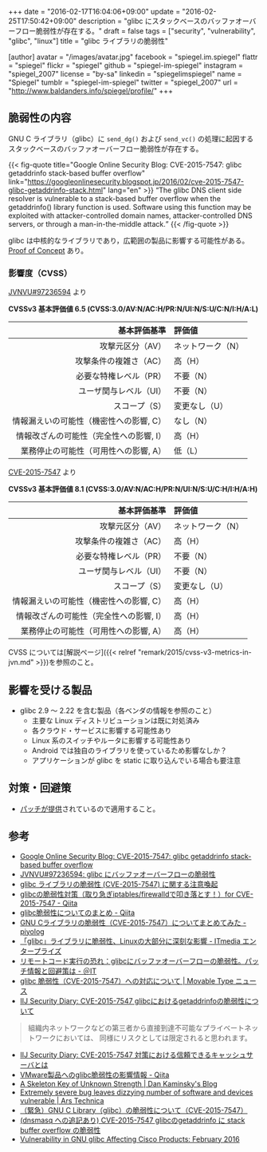 +++
date = "2016-02-17T16:04:06+09:00"
update = "2016-02-25T17:50:42+09:00"
description = "glibc にスタックベースのバッファオーバーフロー脆弱性が存在する。"
draft = false
tags = ["security", "vulnerability", "glibc", "linux"]
title = "glibc ライブラリの脆弱性"

[author]
  avatar = "/images/avatar.jpg"
  facebook = "spiegel.im.spiegel"
  flattr = "spiegel"
  flickr = "spiegel"
  github = "spiegel-im-spiegel"
  instagram = "spiegel_2007"
  license = "by-sa"
  linkedin = "spiegelimspiegel"
  name = "Spiegel"
  tumblr = "spiegel-im-spiegel"
  twitter = "spiegel_2007"
  url = "http://www.baldanders.info/spiegel/profile/"
+++

## 脆弱性の内容

 GNU C ライブラリ（glibc）に `send_dg()` および `send_vc()` の処理に起因するスタックベースのバッファオーバーフロー脆弱性が存在する。

{{< fig-quote title="Google Online Security Blog: CVE-2015-7547: glibc getaddrinfo stack-based buffer overflow" link="https://googleonlinesecurity.blogspot.jp/2016/02/cve-2015-7547-glibc-getaddrinfo-stack.html" lang="en" >}}
<q>The glibc DNS client side resolver is vulnerable to a stack-based buffer overflow when the getaddrinfo() library function is used. Software using this function may be exploited with attacker-controlled domain names, attacker-controlled DNS servers, or through a man-in-the-middle attack.</q>
{{< /fig-quote >}}

glibc は中核的なライブラリであり，広範囲の製品に影響する可能性がある。
[Proof of Concept](https://github.com/fjserna/CVE-2015-7547) あり。

### 影響度（CVSS）

[JVNVU#97236594](http://jvn.jp/vu/JVNVU97236594/) より

**CVSSv3 基本評価値 6.5 (CVSS:3.0/AV:N/AC:H/PR:N/UI:N/S:U/C:N/I:H/A:L)**

| 基本評価基準                            | 評価値            |
|----------------------------------------:|:------------------|
| 攻撃元区分（AV）                        | ネットワーク（N） |
| 攻撃条件の複雑さ（AC）                  | 高（H）           |
| 必要な特権レベル（PR）                  | 不要（N）         |
| ユーザ関与レベル（UI）                  | 不要（N）         |
| スコープ（S）                           | 変更なし（U）     |
| 情報漏えいの可能性（機密性への影響, C） | なし（N）         |
| 情報改ざんの可能性（完全性への影響, I） | 高（H）           |
| 業務停止の可能性（可用性への影響, A）   | 低（L）           |

[CVE-2015-7547](https://web.nvd.nist.gov/view/vuln/detail?vulnId=CVE-2015-7547) より

**CVSSv3 基本評価値 8.1 (CVSS:3.0/AV:N/AC:H/PR:N/UI:N/S:U/C:H/I:H/A:H)**

| 基本評価基準                            | 評価値            |
|----------------------------------------:|:------------------|
| 攻撃元区分（AV）                        | ネットワーク（N） |
| 攻撃条件の複雑さ（AC）                  | 高（H）           |
| 必要な特権レベル（PR）                  | 不要（N）         |
| ユーザ関与レベル（UI）                  | 不要（N）         |
| スコープ（S）                           | 変更なし（U）     |
| 情報漏えいの可能性（機密性への影響, C） | 高（H）           |
| 情報改ざんの可能性（完全性への影響, I） | 高（H）           |
| 業務停止の可能性（可用性への影響, A）   | 高（H）           |

CVSS については[解説ページ]({{< relref "remark/2015/cvss-v3-metrics-in-jvn.md" >}})を参照のこと。

## 影響を受ける製品

- glibc 2.9 ～ 2.22 を含む製品（各ベンダの情報を参照のこと）
    - 主要な Linux ディストリビューションは既に対処済み
    - 各クラウド・サービスに影響する可能性あり
    - Linux 系のスイッチやルータに影響する可能性あり
    - Android では独自のライブラリを使っているため影響なしか？
    - アプリケーションが glibc を static に取り込んでいる場合も要注意

## 対策・回避策

- [パッチが提供](https://sourceware.org/ml/libc-alpha/2016-02/msg00416.html)されているので適用すること。

## 参考

- [Google Online Security Blog: CVE-2015-7547: glibc getaddrinfo stack-based buffer overflow](https://googleonlinesecurity.blogspot.jp/2016/02/cve-2015-7547-glibc-getaddrinfo-stack.html)
- [JVNVU#97236594: glibc にバッファオーバーフローの脆弱性](http://jvn.jp/vu/JVNVU97236594/)
- [glibc ライブラリの脆弱性 (CVE-2015-7547) に関する注意喚起](https://www.jpcert.or.jp/at/2016/at160009.html)
- [glibcの脆弱性対策（取り急ぎiptables/firewalldで叩き落とす！）for CVE-2015-7547 - Qiita](http://qiita.com/kawaz/items/1b07429b28851f997dba)
- [glibc脆弱性についてのまとめ - Qiita](http://qiita.com/kkyouhei/items/b42f38192b546839b19a)
- [GNU Cライブラリの脆弱性（CVE-2015-7547）についてまとめてみた - piyolog](http://d.hatena.ne.jp/Kango/20160217/1455725647)
- [「glibc」ライブラリに脆弱性、Linuxの大部分に深刻な影響 - ITmedia エンタープライズ](http://www.itmedia.co.jp/enterprise/articles/1602/17/news065.html)
- [リモートコード実行の恐れ：glibcにバッファオーバーフローの脆弱性。パッチ情報と回避策は - ＠IT](http://www.atmarkit.co.jp/ait/articles/1602/17/news140.html)
- [glibc 脆弱性（CVE-2015-7547）への対応について | Movable Type ニュース](http://www.sixapart.jp/movabletype/news/2016/02/18-1100.html)
- [IIJ Security Diary: CVE-2015-7547 glibcにおけるgetaddrinfoの脆弱性について](https://sect.iij.ad.jp/d/2016/02/197129.html)

> 組織内ネットワークなどの第三者から直接到達不可能なプライベートネットワークにおいては、 同様にリスクとしては限定されると思われます。

- [IIJ Security Diary: CVE-2015-7547 対策における信頼できるキャッシュサーバとは](https://sect.iij.ad.jp/d/2016/02/225250.html)
- [VMware製品へのglibc脆弱性の影響情報 - Qiita](http://qiita.com/tsukamoto/items/065c19b2bb004911d32a)
- [A Skeleton Key of Unknown Strength | Dan Kaminsky's Blog](http://dankaminsky.com/2016/02/20/skeleton/)
- [Extremely severe bug leaves dizzying number of software and devices vulnerable | Ars Technica](http://arstechnica.com/security/2016/02/extremely-severe-bug-leaves-dizzying-number-of-apps-and-devices-vulnerable/)
- [（緊急）GNU C Library（glibc）の脆弱性について（CVE-2015-7547）](https://jprs.jp/tech/security/2016-02-18-glibc-vuln-getaddrinfo.html)
- [(dnsmasq への追記あり) CVE-2015-7547 glibcのgetaddrinfo に stack buffer overflow の脆弱性](http://www.kunitake.org/chalow/2016-02-17-1.html)
- [Vulnerability in GNU glibc Affecting Cisco Products: February 2016](https://tools.cisco.com/security/center/content/CiscoSecurityAdvisory/cisco-sa-20160218-glibc)
